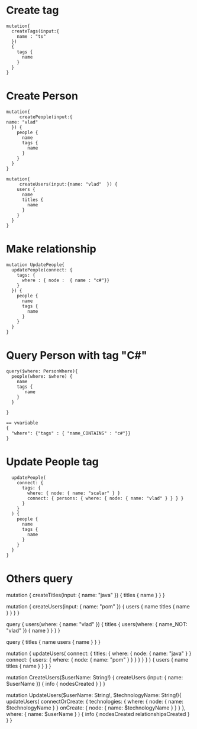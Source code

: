 # Create tag
```gql
mutation{
  createTags(input:{
    name : "ts"
  }) 
  {
    tags { 
      name
    }
  }
}

```

# Create Person

```gql
mutation{
     createPeople(input:{
name: "vlad"
  }) {
    people {
      name
      tags {
        name
      }
    }
  }
}

mutation{
     createUsers(input:{name: "vlad"  }) {
    users {
      name
      titles {
        name
      }
    }
  }
}
```



#  Make relationship
```gql
mutation UpdatePeople{
  updatePeople(connect: {
    tags: {
      where : { node :  { name : "c#"}}
    }
  }) {
    people {
      name
      tags {
        name
      }
    }
  }
}
```

# Query Person with tag "C#"

```gql
query($where: PersonWhere){
  people(where: $where) {
    name
    tags {
       name
    }
  }

}

== vvariable
{
  "where": {"tags" : { "name_CONTAINS" : "c#"}}
}
```

# Update People tag
```gqlmutation {
  updatePeople(
    connect: {
      tags: {
        where: { node: { name: "scalar" } }
        connect: { persons: { where: { node: { name: "vlad" } } } }
      }
    }
  ) {
    people {
      name
      tags {
        name
      }
    }
  }
}
```





# Others query
mutation {
  createTitles(input: { name: "java" }) {
    titles {
      name
    }
  }
}

mutation {
  createUsers(input: { name: "pom" }) {
    users {
      name
      titles {
        name
      }
    }
  }
}

query {
  users(where: { name: "vlad" }) {
    titles {
      users(where: { name_NOT: "vlad" }) {
        name
      }
    }
  }
}

query {
  titles {
    name
    users {
      name
    }
  }
}

mutation {
  updateUsers(
    connect: {
      titles: {
        where: { node: { name: "java" } }
        connect: { users: { where: { node: { name: "pom" } } } }
      }
    }
  ) {
    users {
      name
      titles {
        name
      }
    }
  }
}

mutation CreateUsers($userName: String!) {
  createUsers (input: {
    name: $userName
  }) {
    info {
      nodesCreated
    }
  }
}

mutation UpdateUsers($userName: String!, $technologyName: String!){
  updateUsers(
      connectOrCreate: {
        technologies: {
            where: { node: { name: $technologyName } }
            onCreate: { node: { name: $technologyName } }
        }
      },
      where: { name: $userName }
  ) {
    info {
      nodesCreated
      relationshipsCreated
    }
  }
}